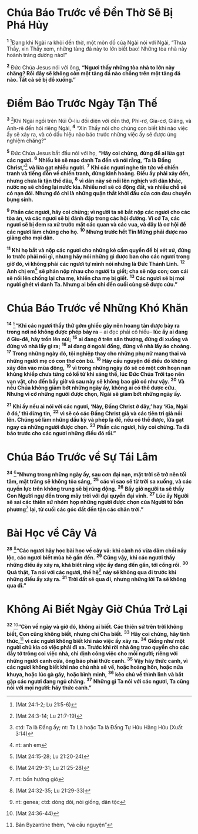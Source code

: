 # Chúa Báo Trước về Đền Thờ Sẽ Bị Phá Hủy
<sup><b>1</b></sup> [^1@-87787e46-463a-4960-8a48-26f05d43c48d]Đang khi Ngài ra khỏi đền thờ, một môn đồ của Ngài nói với Ngài, “Thưa Thầy, xin Thầy xem, những tảng đá này to lớn biết bao! Những tòa nhà này hoành tráng dường nào!”

<sup><b>2</b></sup> Đức Chúa Jesus nói với ông, **“Ngươi thấy những tòa nhà to lớn này chăng? Rồi đây sẽ không còn một tảng đá nào chồng trên một tảng đá nào. Tất cả sẽ bị đổ xuống.”**


# Điềm Báo Trước Ngày Tận Thế
<sup><b>3</b></sup> [^2@-87787e46-463a-4960-8a48-26f05d43c48d]Khi Ngài ngồi trên Núi Ô-liu đối diện với đền thờ, Phi-rơ, Gia-cơ, Giăng, và Anh-rê đến hỏi riêng Ngài, <sup><b>4</b></sup> “Xin Thầy nói cho chúng con biết khi nào việc ấy sẽ xảy ra, và có dấu hiệu nào báo trước những việc ấy sẽ được ứng nghiệm chăng?”

<sup><b>5</b></sup> Đức Chúa Jesus bắt đầu nói với họ, **“Hãy coi chừng, đừng để ai lừa gạt các ngươi.** <sup><b>6</b></sup> **Nhiều kẻ sẽ mạo danh Ta đến và nói rằng, ‘Ta là Đấng Christ,’**[^1-87787e46-463a-4960-8a48-26f05d43c48d] **và lừa gạt nhiều người.** <sup><b>7</b></sup> **Khi các ngươi nghe tin tức về chiến tranh và tiếng đồn về chiến tranh, đừng kinh hoảng. Điều ấy phải xảy đến, nhưng chưa là tận thế đâu,** <sup><b>8</b></sup> **vì dân này sẽ nổi lên nghịch với dân khác, nước nọ sẽ chống lại nước kia. Nhiều nơi sẽ có động đất, và nhiều chỗ sẽ có nạn đói. Nhưng đó chỉ là những quặn thắt khởi đầu của cơn đau chuyển bụng sinh.**

<sup><b>9</b></sup> **Phần các ngươi, hãy coi chừng; vì người ta sẽ bắt nộp các ngươi cho các tòa án, và các ngươi sẽ bị đánh đập trong các hội đường. Vì cớ Ta, các ngươi sẽ bị đem ra xử trước mặt các quan và các vua, và đây là cơ hội để các ngươi làm chứng cho họ.** <sup><b>10</b></sup> **Nhưng trước hết Tin Mừng phải được rao giảng cho mọi dân.**

<sup><b>11</b></sup> **Khi họ bắt và nộp các ngươi cho những kẻ cầm quyền để bị xét xử, đừng lo trước phải nói gì, nhưng hãy nói những gì được ban cho các ngươi trong giờ đó, vì không phải các ngươi tự mình nói nhưng là Đức Thánh Linh.** <sup><b>12</b></sup> **Anh chị em**[^2-87787e46-463a-4960-8a48-26f05d43c48d] **sẽ phản nộp nhau cho người ta giết; cha sẽ nộp con; con cái sẽ nổi lên chống lại cha mẹ, khiến cha mẹ bị giết.** <sup><b>13</b></sup> **Các ngươi sẽ bị mọi người ghét vì danh Ta. Nhưng ai bền chí đến cuối cùng sẽ được cứu.”**


# Chúa Báo Trước về Những Khó Khăn
<sup><b>14</b></sup> [^3@-87787e46-463a-4960-8a48-26f05d43c48d]**“Khi các ngươi thấy thứ gớm ghiếc gây nên hoang tàn được bày ra trong nơi nó không được phép bày ra** – ai đọc phải cố hiểu– **lúc ấy ai đang ở Giu-đê, hãy trốn lên núi;** <sup><b>15</b></sup> **ai đang ở trên sân thượng, đừng đi xuống và đừng vô nhà lấy gì ra;** <sup><b>16</b></sup> **ai đang ở ngoài đồng, đừng về nhà lấy áo choàng.** <sup><b>17</b></sup> **Trong những ngày đó, tội nghiệp thay cho những phụ nữ mang thai và những người mẹ có con thơ còn bú.** <sup><b>18</b></sup> **Hãy cầu nguyện để điều đó không xảy đến vào mùa đông,** <sup><b>19</b></sup> **vì trong những ngày đó sẽ có một cơn hoạn nạn khủng khiếp chưa từng có kể từ khi sáng thế, lúc Đức Chúa Trời tạo nên vạn vật, cho đến bấy giờ và sau này sẽ không bao giờ có như vậy.** <sup><b>20</b></sup> **Và nếu Chúa không giảm bớt những ngày ấy, không ai có thể được cứu. Nhưng vì cớ những người được chọn, Ngài sẽ giảm bớt những ngày ấy.**

<sup><b>21</b></sup> **Khi ấy nếu ai nói với các ngươi, ‘Này, Đấng Christ ở đây,’ hay ‘Kìa, Ngài ở đó,’ thì đừng tin,** <sup><b>22</b></sup> **vì sẽ có các Đấng Christ giả và các tiên tri giả nổi lên. Chúng sẽ làm những dấu kỳ và phép lạ để, nếu có thể được, lừa gạt ngay cả những người được chọn.** <sup><b>23</b></sup> **Phần các ngươi, hãy coi chừng. Ta đã báo trước cho các ngươi những điều đó rồi.”**


# Chúa Báo Trước về Sự Tái Lâm
<sup><b>24</b></sup> [^4@-87787e46-463a-4960-8a48-26f05d43c48d]**“Nhưng trong những ngày ấy, sau cơn đại nạn, mặt trời sẽ trở nên tối tăm, mặt trăng sẽ không tỏa sáng,** <sup><b>25</b></sup> **các vì sao sẽ từ trời sa xuống, và các quyền lực trên không trung sẽ bị rúng động.** <sup><b>26</b></sup> **Bấy giờ người ta sẽ thấy Con Người ngự đến trong mây trời với đại quyền đại vinh.** <sup><b>27</b></sup> **Lúc ấy Người sẽ sai các thiên sứ nhóm họp những người được chọn của Người từ bốn phương**[^3-87787e46-463a-4960-8a48-26f05d43c48d] **lại, từ cuối các góc đất đến tận các chân trời.”**


# Bài Học về Cây Vả
<sup><b>28</b></sup> [^5@-87787e46-463a-4960-8a48-26f05d43c48d]**“Các ngươi hãy học bài học về cây vả: khi cành nó vừa đâm chồi nẩy lộc, các ngươi biết mùa hè gần đến.** <sup><b>29</b></sup> **Cũng vậy, khi các ngươi thấy những điều ấy xảy ra, khá biết rằng việc ấy đang đến gần, tới cổng rồi.** <sup><b>30</b></sup> **Quả thật, Ta nói với các ngươi, thế hệ**[^4-87787e46-463a-4960-8a48-26f05d43c48d] **này sẽ không qua đi trước khi những điều ấy xảy ra.** <sup><b>31</b></sup> **Trời đất sẽ qua đi, nhưng những lời Ta sẽ không qua đi.”**


# Không Ai Biết Ngày Giờ Chúa Trở Lại
<sup><b>32</b></sup> [^6@-87787e46-463a-4960-8a48-26f05d43c48d]**“Còn về ngày và giờ đó, không ai biết. Các thiên sứ trên trời không biết, Con cũng không biết, nhưng chỉ Cha biết.** <sup><b>33</b></sup> **Hãy coi chừng, hãy tỉnh thức,**[^5-87787e46-463a-4960-8a48-26f05d43c48d] **vì các ngươi không biết khi nào việc ấy xảy ra.** <sup><b>34</b></sup> **Giống như một người chủ kia có việc phải đi xa. Trước khi rời nhà ông trao quyền cho các đầy tớ trông coi việc nhà, chỉ định công việc cho mỗi người; riêng với những người canh cửa, ông bảo phải thức canh.** <sup><b>35</b></sup> **Vậy hãy thức canh, vì các ngươi không biết khi nào chủ nhà sẽ về, hoặc hoàng hôn, hoặc nửa khuya, hoặc lúc gà gáy, hoặc bình minh,** <sup><b>36</b></sup> **kẻo chủ về thình lình và bắt gặp các ngươi đang ngủ chăng.** <sup><b>37</b></sup> **Những gì Ta nói với các ngươi, Ta cũng nói với mọi người: hãy thức canh.”**

[^1-87787e46-463a-4960-8a48-26f05d43c48d]: ctd: Ta là Đấng ấy; nt: Ta Là hoặc Ta là Đấng Tự Hữu Hằng Hữu (Xuất 3:14)
[^2-87787e46-463a-4960-8a48-26f05d43c48d]: nt: anh em
[^3-87787e46-463a-4960-8a48-26f05d43c48d]: nt: bốn hướng gió
[^4-87787e46-463a-4960-8a48-26f05d43c48d]: nt: genea; ctd: dòng dõi, nòi giống, dân tộc
[^5-87787e46-463a-4960-8a48-26f05d43c48d]: Bản Byzantine thêm, “và cầu nguyện”
[^1@-87787e46-463a-4960-8a48-26f05d43c48d]: (Mat 24:1-2; Lu 21:5-6)
[^2@-87787e46-463a-4960-8a48-26f05d43c48d]: (Mat 24:3-14; Lu 21:7-19)
[^3@-87787e46-463a-4960-8a48-26f05d43c48d]: (Mat 24:15-28; Lu 21:20-24)
[^4@-87787e46-463a-4960-8a48-26f05d43c48d]: (Mat 24:29-31; Lu 21:25-28)
[^5@-87787e46-463a-4960-8a48-26f05d43c48d]: (Mat 24:32-35; Lu 21:29-33)
[^6@-87787e46-463a-4960-8a48-26f05d43c48d]: (Mat 24:36-44)